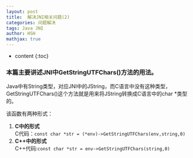 ```yaml
---
layout: post
title:  解决JNI相关问题(2)
categories: 问题解决
tags: Java JNI
author: HSH
mathjax: true
---
```


* content
{:toc}
### 本篇主要讲述JNI中GetStringUTFChars()方法的用法。




Java中有String类型，对应JNI中的JString，而C语言中没有这种类型，GetStringUTFChars()这个方法就是用来将JString转换成C语言中的char *类型的。

该函数有两种形式：  
1. **C中的形式**  
C代码：`const char *str = (*env)->GetStringUTFChars(env,string,0)`
2. **C++中的形式**  
C++代码:`const char *str = env->GetStringUTFChars(string,0)`

 
